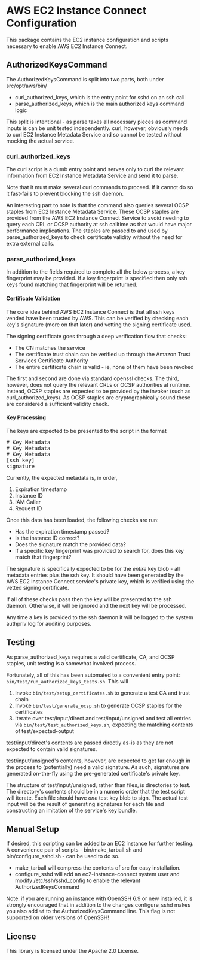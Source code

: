 # AWS EC2 Instance Connect Configuration

This package contains the EC2 instance configuration and scripts necessary to enable AWS EC2 Instance Connect.

## AuthorizedKeysCommand

The AuthorizedKeysCommand is split into two parts, both under src/opt/aws/bin/

* curl_authorized_keys, which is the entry point for sshd on an ssh call
* parse_authorized_keys, which is the main authorized keys command logic

This split is intentional - as parse takes all necessary pieces as command inputs is can be unit tested independently.  curl, however, obviously needs to curl EC2 Instance Metadata Service and so cannot be tested without mocking the actual service.

### curl_authorized_keys

The curl script is a dumb entry point and serves only to curl the relevant information from EC2 Instance Metadata Service and send it to parse.

Note that it must make several curl commands to proceed.  If it cannot do so it fast-fails to prevent blocking the ssh daemon.

An interesting part to note is that the command also queries several OCSP staples from EC2 Instance Metadata Service.
These OCSP staples are provided from the AWS EC2 Instance Connect Service to avoid needing to query each CRL or OCSP authority at ssh calltime as that would have major performance implications.
The staples are passed to and used by parse_authorized_keys to check certificate validity without the need for extra external calls.

### parse_authorized_keys

In addition to the fields required to complete all the below process, a key fingerprint may be provided.  If a key fingerprint is specified then only ssh keys found matching that fingerprint will be returned.

#### Certificate Validation

The core idea behind AWS EC2 Instance Connect is that all ssh keys vended have been trusted by AWS.  This can be verified by checking each key's signature (more on that later) and vetting the signing certificate used.

The signing certificate goes through a deep verification flow that checks:

* The CN matches the service
* The certificate trust chain can be verified up through the Amazon Trust Services Certificate Authority
* The entire certificate chain is valid - ie, none of them have been revoked

The first and second are done via standard openssl checks.  The third, however, does not query the relevant CRLs or OCSP authorities at runtime.
Instead, OCSP staples are expected to be provided by the invoker (such as curl_authorized_keys).
As OCSP staples are cryptographically sound these are considered a sufficient validity check.

#### Key Processing

The keys are expected to be presented to the script in the format

<pre>
# Key Metadata
# Key Metadata
# Key Metadata
[ssh key]
signature
</pre>

Currently, the expected metadata is, in order,

1. Expiration timestamp
2. Instance ID
3. IAM Caller
4. Request ID

Once this data has been loaded, the following checks are run:

* Has the expiration timestamp passed?
* Is the instance ID correct?
* Does the signature match the provided data?
* If a specific key fingerprint was provided to search for, does this key match that fingerprint?

The signature is specifically expected to be for the *entire* key blob - all metadata entries plus the ssh key.  It should have been generated by the AWS EC2 Instance Connect service's private key, which is verified using the vetted signing certificate.

If all of these checks pass then the key will be presented to the ssh daemon.  Otherwise, it will be ignored and the next key will be processed.

Any time a key is provided to the ssh daemon it will be logged to the system authpriv log for auditing purposes.

## Testing

As parse_authorized_keys requires a valid certificate, CA, and OCSP staples, unit testing is a somewhat involved process.

Fortunately, all of this has been automated to a convenient entry point: `bin/test/run_authorized_keys_tests.sh`.  This will

1. Invoke `bin/test/setup_certificates.sh` to generate a test CA and trust chain
2. Invoke `bin/test/generate_ocsp.sh` to generate OCSP staples for the certificates
3. Iterate over test/input/direct and test/input/unsigned and test all entries via `bin/test/test_authorized_keys.sh`, expecting the matching contents of test/expected-output

test/input/direct's contents are passed directly as-is as they are not expected to contain valid signatures.

test/input/unsigned's contents, however, are expected to get far enough in the process to (potentially) need a valid signature.  As such, signatures are generated on-the-fly using the pre-generated certificate's private key.

The structure of test/input/unsigned, rather than files, is directories to test.  The directory's contents should be in a numeric order that the test script will iterate.
Each file should have *one* test key blob to sign.
The actual test input will be the result of generating signatures for each file and constructing an imitation of the service's key bundle.

## Manual Setup

If desired, this scripting can be added to an EC2 instance for further testing.  A convenience pair of scripts - bin/make_tarball.sh and bin/configure_sshd.sh - can be used to do so.

* make_tarball will compress the contents of src for easy installation.
* configure_sshd will add an ec2-instance-connect system user and modify /etc/ssh/sshd_config to enable the relevant AuthorizedKeysCommand

Note: if you are running an instance with OpenSSH 6.9 or new installed, it is strongly encouraged that in addition to the changes configure_sshd makes you also add `%f` to the AuthorizedKeysCommand line.  This flag is not supported on older versions of OpenSSH!

## License

This library is licensed under the Apache 2.0 License.
